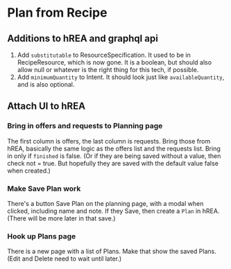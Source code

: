 # Plan from Recipe 

## Additions to hREA and graphql api

1. Add `substitutable` to ResourceSpecification.  It used to be in RecipeResource, which is now gone.  It is a boolean, but should also allow null or whatever is the right thing for this tech, if possible.
2. Add `minimumQuantity` to Intent.  It should look just like `availableQuantity`, and is also optional.

## Attach UI to hREA

### Bring in offers and requests to Planning page

The first column is offers, the last column is requests.  Bring those from hREA, basically the same logic as the offers list and the requests list.  Bring in only if `finished` is false.  (Or if they are being saved without a value, then check not = true.  But hopefully they are saved with the default value false when created.)

### Make Save Plan work

There's a button Save Plan on the planning page, with a modal when clicked, including name and note.  If they Save, then create a `Plan` in hREA.  (There will be more later in that save.)

### Hook up Plans page

There is a new page with a list of Plans.  Make that show the saved Plans.  (Edit and Delete need to wait until later.)
